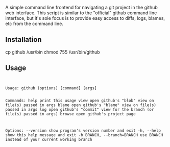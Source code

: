 
A simple command line frontend for navigating a git project in the github web interface. This script is similar to the "official" github command line interface, but it's sole focus is to provide easy access to diffs, logs, blames, etc from the command line.


Installation
------------
cp github /usr/bin
chmod 755 /usr/bin/github

Usage
-----
<code>
<pre>
Usage: github (options) [command] [args]

Commands:
  help		print this usage
  view		open github's "blob" view on file(s) passed in args
  blame		open github's "blame" view on file(s) passed in args
  log		open github's "commit" view for the branch (or file(s) passed in args)
  browse	open github's project page

Options:
  --version             show program's version number and exit
  -h, --help            show this help message and exit
  -b BRANCH, --branch=BRANCH
                        use BRANCH instead of your current working branch
</pre>
</code>
